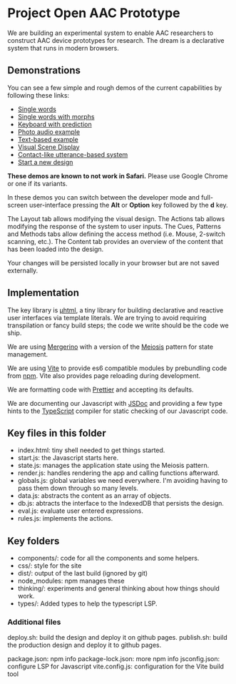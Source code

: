 # Project Open AAC Prototype

We are building an experimental system to enable AAC researchers to construct AAC device prototypes for research.
The dream is a declarative system that runs in modern browsers.

## Demonstrations

You can see a few simple and rough demos of the current capabilities by following these links:

- <a href="https://unc-project-open-aac.github.io/OS-DPI/?fetch=examples/updated/grid_ex_1.osdpi">Single words</a>
- <a href="https://unc-project-open-aac.github.io/OS-DPI/?fetch=examples/updated/grid_ex_2.osdpi">Single words with morphs</a>
- <a href="https://unc-project-open-aac.github.io/OS-DPI/?fetch=examples/updated/keyboard_predict_ex_1.osdpi">Keyboard with prediction</a>
- <a href="https://unc-project-open-aac.github.io/OS-DPI/?fetch=examples/updated/photo_audio_ex_1.osdpi">Photo audio example</a>
- <a href="https://unc-project-open-aac.github.io/OS-DPI/?fetch=examples/updated/text_tabs_ex_1.osdpi">Text-based example</a>
- <a href="https://unc-project-open-aac.github.io/OS-DPI/?fetch=examples/updated/VSD_ex_1.osdpi">Visual Scene Display</a>
- <a href="https://unc-project-open-aac.github.io/OS-DPI/?fetch=examples/updated/utterance_Contact.osdpi">Contact-like utterance-based system</a>
- <a href="https://unc-project-open-aac.github.io/OS-DPI/">Start a new design</a>

**These demos are known to not work in Safari.** Please use Google Chrome or one if its variants.

In these demos you can switch between the developer mode and full-screen user-interface pressing the **Alt** or **Option** key followed by the **d** key.

The Layout tab allows modifying the visual design. The Actions tab allows modifying the response of the system to user inputs.
The Cues, Patterns and Methods tabs allow defining the access method (i.e. Mouse, 2-switch scanning, etc.).
The Content tab provides an overview of the content that has been loaded into the design.

Your changes will be persisted locally in your browser but are not saved externally.

## Implementation

The key library is <a href="https://github.com/WebReflection/uhtml">&mu;html</a>, a tiny library for building declarative and reactive user interfaces
via template literals. We are trying to avoid requiring transpilation or fancy build steps; the code we write should be the code we ship.

We are using <a href="https://github.com/fuzetsu/mergerino">Mergerino</a> with a version of the <a href="http://meiosis.js.org/">Meiosis</a> pattern
for state management.

We are using <a href="https://vitejs.dev/">Vite</a> to provide es6 compatible modules by prebundling code from <a href="https://www.npmjs.com/">npm</a>.
Vite also provides page reloading during development.

We are formatting code with <a href="https://prettier.io/">Prettier</a> and accepting its defaults.

We are documenting our Javascript with <a href="https://jsdoc.app/">JSDoc</a> and providing a few type hints to the
<a href="https://www.typescriptlang.org/">TypeScript</a> compiler for static checking of our Javascript code.

## Key files in this folder

- index.html: tiny shell needed to get things started.
- start.js: the Javascript starts here.
- state.js: manages the application state using the Meiosis pattern.
- render.js: handles rendering the app and calling functions afterward.
- globals.js: global variables we need everywhere. I'm avoiding having to pass them down
  through so many levels.
- data.js: abstracts the content as an array of objects.
- db.js: abtracts the interface to the IndexedDB that persists the design.
- eval.js: evaluate user entered expressions.
- rules.js: implements the actions.

## Key folders

- components/: code for all the components and some helpers.
- css/: style for the site
- dist/: output of the last build (ignored by git)
- node_modules: npm manages these
- thinking/: experiments and general thinking about how things should work.
- types/: Added types to help the typescript LSP.

### Additional files

deploy.sh: build the design and deploy it on github pages.
publish.sh: build the production design and deploy it to github pages.

package.json: npm info
package-lock.json: more npm info
jsconfig.json: configure LSP for Javascript
vite.config.js: configuration for the Vite build tool
